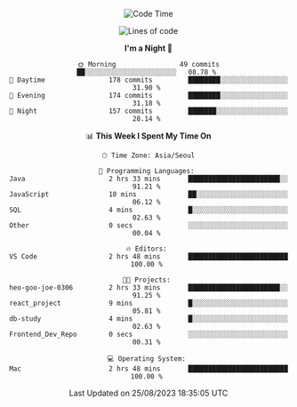 <div align=center>
 
<!--START_SECTION:waka-->
![Code Time](http://img.shields.io/badge/Code%20Time-270%20hrs%204%20mins-blue)

![Lines of code](https://img.shields.io/badge/From%20Hello%20World%20I%27ve%20Written-3.0%20million%20lines%20of%20code-blue)

**I'm a Night 🦉** 

```text
🌞 Morning                49 commits          ██░░░░░░░░░░░░░░░░░░░░░░░   08.78 % 
🌆 Daytime                178 commits         ████████░░░░░░░░░░░░░░░░░   31.90 % 
🌃 Evening                174 commits         ████████░░░░░░░░░░░░░░░░░   31.18 % 
🌙 Night                  157 commits         ███████░░░░░░░░░░░░░░░░░░   28.14 % 
```


📊 **This Week I Spent My Time On** 

```text
🕑︎ Time Zone: Asia/Seoul

💬 Programming Languages: 
Java                     2 hrs 33 mins       ███████████████████████░░   91.21 % 
JavaScript               10 mins             ██░░░░░░░░░░░░░░░░░░░░░░░   06.12 % 
SQL                      4 mins              █░░░░░░░░░░░░░░░░░░░░░░░░   02.63 % 
Other                    0 secs              ░░░░░░░░░░░░░░░░░░░░░░░░░   00.04 % 

🔥 Editors: 
VS Code                  2 hrs 48 mins       █████████████████████████   100.00 % 

🐱‍💻 Projects: 
heo-goo-joe-0306         2 hrs 33 mins       ███████████████████████░░   91.25 % 
react_project            9 mins              █░░░░░░░░░░░░░░░░░░░░░░░░   05.81 % 
db-study                 4 mins              █░░░░░░░░░░░░░░░░░░░░░░░░   02.63 % 
Frontend_Dev_Repo        0 secs              ░░░░░░░░░░░░░░░░░░░░░░░░░   00.31 % 

💻 Operating System: 
Mac                      2 hrs 48 mins       █████████████████████████   100.00 % 
```


 Last Updated on 25/08/2023 18:35:05 UTC
<!--END_SECTION:waka-->
 </div>
